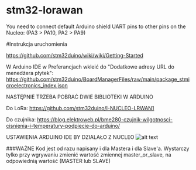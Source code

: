 # stm32-lorawan
You need to connect default Arduino shield UART pins to other pins on the Nucleo: (PA3 > PA10, PA2 > PA9)

#Instrukcja uruchomienia

https://github.com/stm32duino/wiki/wiki/Getting-Started

W Arduino IDE w Preferancjach wkleić do "Dodatkowe adresy URL do menedżera płytek": https://github.com/stm32duino/BoardManagerFiles/raw/main/package_stmicroelectronics_index.json

NASTĘPNIE TRZEBA POBRAĆ DWIE BIBLIOTEKI W ARDUINO

Do LoRa:	https://github.com/stm32duino/I-NUCLEO-LRWAN1

Do czujnika:	https://blog.elektroweb.pl/bme280-czujnik-wilgotnosci-cisnienia-i-temperatury-podpiecie-do-arduino/

USTAWIENIA ARDUINO IDE BY DZIALAŁO Z NUCLEO
![alt text](https://github.com/piotrs112/stm32-lorawan/blob/main/ustawienia.png)

###WAŻNE
Kod jest od razu napisany i dla Mastera i dla Slave'a. Wystarczy tylko przy wgrywaniu zmienić wartość zmiennej master_or_slave, na odpowiednią wartość (MASTER lub SLAVE)
